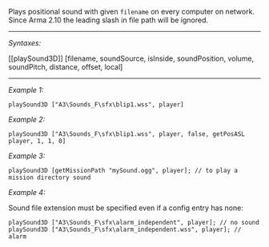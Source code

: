 Plays positional sound with given `filename` on every computer on network. Since Arma 2.10 the leading slash in file path will be ignored.


---
*Syntaxes:*

[[playSound3D]] [filename, soundSource, isInside, soundPosition, volume, soundPitch, distance, offset, local]

---
*Example 1:*

```sqf
playSound3D ["A3\Sounds_F\sfx\blip1.wss", player]
```

*Example 2:*

```sqf
playSound3D ["A3\Sounds_F\sfx\blip1.wss", player, false, getPosASL player, 1, 1, 0]
```

*Example 3:*

```sqf
playSound3D [getMissionPath "mySound.ogg", player]; // to play a mission directory sound
```

*Example 4:*

Sound file extension must be specified even if a config entry has none:

```sqf
playSound3D ["A3\Sounds_F\sfx\alarm_independent", player]; // no sound
playSound3D ["A3\Sounds_F\sfx\alarm_independent.wss", player]; // alarm
```